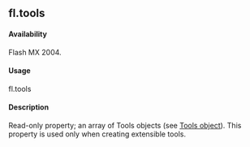 ## fl.tools

#### Availability

Flash MX 2004.

#### Usage

fl.tools

#### Description

Read-only property; an array of Tools objects (see [Tools object](../Tools_object/tools_summary.md)). This property is used only when creating extensible tools.
